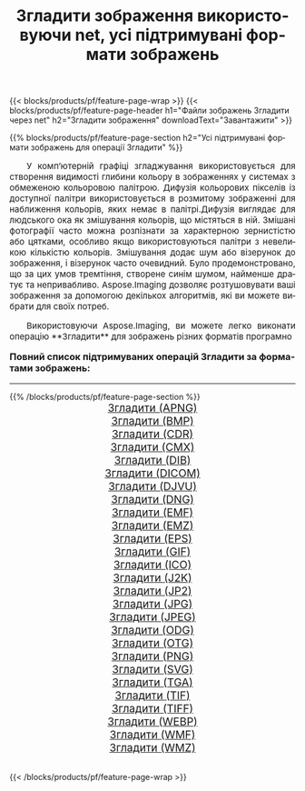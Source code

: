 ﻿---
title: Згладити зображення використовуючи net, усі підтримувані формати зображень 
weight: 3920
url: /uk/net/dither/ 
lang: uk
langdirlevel: 2
locales: zh-hans,ja,it,ru,de,es,fr,nl,id,lt,pl,pt,vi,tr,ko,zh-hant,ar,hi,th,sv,cs,uk,he
description: Використовуючи Aspose.Imaging, ви можете легко Згладити зображення використовуючи  net
---

{{< blocks/products/pf/feature-page-wrap >}}
{{< blocks/products/pf/feature-page-header h1="Файли зображень Згладити через net" h2="Згладити зображення" downloadText="Завантажити" >}}


{{% blocks/products/pf/feature-page-section  h2="Усі підтримувані формати зображень для операції Згладити" %}}
<p align="justify" style="text-indent:2em;font-size:15px;">
У комп’ютерній графіці згладжування використовується для створення видимості глибини кольору в зображеннях у системах з обмеженою кольоровою палітрою. Дифузія кольорових пікселів із доступної палітри використовується в розмитому зображенні для наближення кольорів, яких немає в палітрі.Дифузія виглядає для людського ока як змішування кольорів, що містяться в ній. Змішані фотографії часто можна розпізнати за характерною зернистістю або цятками, особливо якщо використовуються палітри з невеликою кількістю кольорів. Змішування додає шум або візерунок до зображення, і візерунок часто очевидний. Було продемонстровано, що за цих умов тремтіння, створене синім шумом, найменше дратує та непривабливо. Aspose.Imaging дозволяє розтушовувати ваші зображення за допомогою декількох алгоритмів, які ви можете вибрати для своїх потреб.
</p>
<p align="justify" style="text-indent:2em;font-size:15px;">
Використовуючи Aspose.Imaging, ви можете легко виконати операцiю **Згладити** для  зображень різних форматів програмно
</p>
<h3 style="margin-top:16px;">
Повний список підтримуваних операцій Згладити за форматами зображень:
</h3>
<hr/>
{{% /blocks/products/pf/feature-page-section %}}
<div class="container-fluid productfamilypage bg-gray">
    <div class="convertypes bg-gray agp-content section">
        <div class="container">
		<div class="row other-converters" style="gap: 10px;font-size: 19px;text-align:center;">
		    <div class='col-md-3 other-converter remove-lp remove-rp'><a href="/imaging/uk/net/dither/apng/" style="padding:15px;">Згладити (APNG)</a></div><div class='col-md-3 other-converter remove-lp remove-rp'><a href="/imaging/uk/net/dither/bmp/" style="padding:15px;">Згладити (BMP)</a></div><div class='col-md-3 other-converter remove-lp remove-rp'><a href="/imaging/uk/net/dither/cdr/" style="padding:15px;">Згладити (CDR)</a></div><div class='col-md-3 other-converter remove-lp remove-rp'><a href="/imaging/uk/net/dither/cmx/" style="padding:15px;">Згладити (CMX)</a></div><div class='col-md-3 other-converter remove-lp remove-rp'><a href="/imaging/uk/net/dither/dib/" style="padding:15px;">Згладити (DIB)</a></div><div class='col-md-3 other-converter remove-lp remove-rp'><a href="/imaging/uk/net/dither/dicom/" style="padding:15px;">Згладити (DICOM)</a></div><div class='col-md-3 other-converter remove-lp remove-rp'><a href="/imaging/uk/net/dither/djvu/" style="padding:15px;">Згладити (DJVU)</a></div><div class='col-md-3 other-converter remove-lp remove-rp'><a href="/imaging/uk/net/dither/dng/" style="padding:15px;">Згладити (DNG)</a></div><div class='col-md-3 other-converter remove-lp remove-rp'><a href="/imaging/uk/net/dither/emf/" style="padding:15px;">Згладити (EMF)</a></div><div class='col-md-3 other-converter remove-lp remove-rp'><a href="/imaging/uk/net/dither/emz/" style="padding:15px;">Згладити (EMZ)</a></div><div class='col-md-3 other-converter remove-lp remove-rp'><a href="/imaging/uk/net/dither/eps/" style="padding:15px;">Згладити (EPS)</a></div><div class='col-md-3 other-converter remove-lp remove-rp'><a href="/imaging/uk/net/dither/gif/" style="padding:15px;">Згладити (GIF)</a></div><div class='col-md-3 other-converter remove-lp remove-rp'><a href="/imaging/uk/net/dither/ico/" style="padding:15px;">Згладити (ICO)</a></div><div class='col-md-3 other-converter remove-lp remove-rp'><a href="/imaging/uk/net/dither/j2k/" style="padding:15px;">Згладити (J2K)</a></div><div class='col-md-3 other-converter remove-lp remove-rp'><a href="/imaging/uk/net/dither/jp2/" style="padding:15px;">Згладити (JP2)</a></div><div class='col-md-3 other-converter remove-lp remove-rp'><a href="/imaging/uk/net/dither/jpg/" style="padding:15px;">Згладити (JPG)</a></div><div class='col-md-3 other-converter remove-lp remove-rp'><a href="/imaging/uk/net/dither/jpeg/" style="padding:15px;">Згладити (JPEG)</a></div><div class='col-md-3 other-converter remove-lp remove-rp'><a href="/imaging/uk/net/dither/odg/" style="padding:15px;">Згладити (ODG)</a></div><div class='col-md-3 other-converter remove-lp remove-rp'><a href="/imaging/uk/net/dither/otg/" style="padding:15px;">Згладити (OTG)</a></div><div class='col-md-3 other-converter remove-lp remove-rp'><a href="/imaging/uk/net/dither/png/" style="padding:15px;">Згладити (PNG)</a></div><div class='col-md-3 other-converter remove-lp remove-rp'><a href="/imaging/uk/net/dither/svg/" style="padding:15px;">Згладити (SVG)</a></div><div class='col-md-3 other-converter remove-lp remove-rp'><a href="/imaging/uk/net/dither/tga/" style="padding:15px;">Згладити (TGA)</a></div><div class='col-md-3 other-converter remove-lp remove-rp'><a href="/imaging/uk/net/dither/tif/" style="padding:15px;">Згладити (TIF)</a></div><div class='col-md-3 other-converter remove-lp remove-rp'><a href="/imaging/uk/net/dither/tiff/" style="padding:15px;">Згладити (TIFF)</a></div><div class='col-md-3 other-converter remove-lp remove-rp'><a href="/imaging/uk/net/dither/webp/" style="padding:15px;">Згладити (WEBP)</a></div><div class='col-md-3 other-converter remove-lp remove-rp'><a href="/imaging/uk/net/dither/wmf/" style="padding:15px;">Згладити (WMF)</a></div><div class='col-md-3 other-converter remove-lp remove-rp'><a href="/imaging/uk/net/dither/wmz/" style="padding:15px;">Згладити (WMZ)</a></div>
                </div>
        </div>
    </div>
</div>
<br/>

{{< /blocks/products/pf/feature-page-wrap >}}
